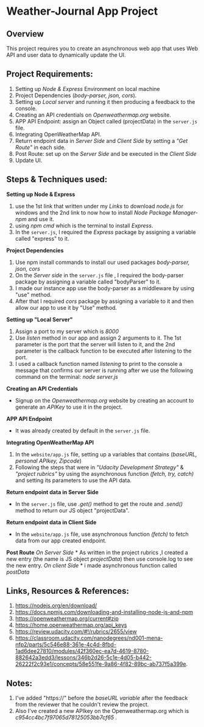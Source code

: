 # Weather-Journal App Project

## Overview
This project requires you to create an asynchronous web app that uses Web API and user data to dynamically update the UI.

## Project Requirements:

1. Setting up *Node & Express* Environment on local machine
2. Project Dependencies (*body-parser, json, cors*).
3. Setting up *Local server* and running it then producing a feedback to the console.
4. Creating an API credentials on *Openweathermap.org* website.
5. APP API Endpoint: assign an Object called (projectData) in the `server.js` file.
6. Integrating OpenWeatherMap API.
7. Return endpoint data in *Server Side* and *Client Side* by setting a *"Get Route"* in each side.
8. Post Route: set up on the *Server Side* and be executed in the *Client Side*
9. Update UI.


## Steps & Techniques used:

**Setting up Node & Express**

 1. use the 1st link that written under my *Links* to download *node.js* for windows and the 2nd link to now how to install *Node Package Manager-npm* and use it.
 2. using *npm cmd* which is the terminal to install *Express*.
 3. In the `server.js`, I required the *Express* package by assigning a variable called "express" to it.

 **Project Dependencies**

1. Use npm install commands to install our used packages *body-parser, json, cors*
2. On the *Server side* in the `server.js` file , I required the body-parser package by assigning a variable called "bodyParser" to it.
3. I made our instance app use the body-parser as a middleware by using "use" method.
4. After that I required *cors* package by assigning a variable to it and then allow our app to use it by "Use" method.

**Setting up "Local Server"**

1. Assign a port to my server which is *8000*
2. Use *listen* method in our app and assign 2 arguments to it. The 1st parameter is the port that the server will listen to it, and the 2nd parameter is the callback function to be executed after listening to the port.
3. I used a callback function named *listening* to print to the console a message that confirms our server is running after we use the following command on the terminal: *node server.js*

**Creating an API Credentials**
* Signup on the *Openweathermap.org* website by creating an account to generate an *APIKey* to use it in the project.

**APP API Endpoint**
* It was already created by default in the `server.js` file.

**Integrating OpenWeatherMap API**
1. In the `website/app.js` file, setting up a variables that contains (*baseURL, personal APIkey, Zipcode*)
2. Following the steps that were in *"Udacity Development Strategy"* & *"project rubrics"* by using the asynchronous function *(fetch, try, catch)* and setting its parameters to use the API data.

**Return endpoint data in Server Side**
* In the `server.js` file, use *.get()* method to get the route and *.send()* method to return our JS object "projectData".

**Return endpoint data in Client Side**
* In the `website/app.js` file, use asynchronous function *(fetch)* to fetch data from our app created endpoint.

**Post Route**
   *On Server Side*
    * As written in the project rubrics  ,I created a new entry (the name is JS object *projectData*) then use console.log to see the new entry.
   *On client Side*
    * i made asynchronous function called *postData*
## Links, Resources & References:
1. https://nodejs.org/en/download/
2. https://docs.npmjs.com/downloading-and-installing-node-js-and-npm
3. https://openweathermap.org/current#zip
4. https://home.openweathermap.org/api_keys
5. https://review.udacity.com/#!/rubrics/2655/view
6. https://classroom.udacity.com/nanodegrees/nd001-mena-nfp2/parts/5c546e88-361e-4c4d-8fbd-1ad6dee27810/modules/42f360ec-ea7d-4619-8780-882642a3edd3/lessons/346b2d26-5c1e-4d05-b442-26222f2c93e1/concepts/58e551fe-9a86-4f82-89bc-ab737f5a399e.

##  Notes:
1. I've added "https://" before the *baseURL variable* after the feedback from the reviewer that he couldn't review the project.
2. Also I've created a new APIkey on the Openweathermap.org which is *c954cc4bc7f97065d78125053bb7cf65* .
